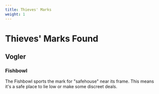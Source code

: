 ```yaml
---
title: Thieves' Marks
weight: 1
---
```


# Thieves' Marks Found

## Vogler

### Fishbowl

The Fishbowl sports the mark for "safehouse" near its frame. This means it's a safe place to lie low or make some discreet deals.
